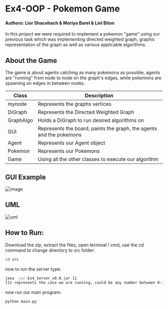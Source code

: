 # Ex4-OOP - Pokemon Game
#### Authors: Lior Shacohach & Moriya Barel & Liel Biton

In this project we were required to implement a pokemon "game" using our previous task which was implementing directed weighted graph, graphic representation of the graph
as well as various applicable algorithms.

## About the Game

The game is about agents catching as many pokemons as possible, agents are "running" from node to node on the graph's edges, while pokemons are spawning on edges in between nodes.


| Class | Description |
| ------ | ------ |
| mynode | Represents the graphs vertices |
| DiGraph | Represents the Directed Weighted Graph |
| GraphAlgo | Holds a DiGraph to run desired algorithms on |
| GUI | Represents the board, paints the graph, the agents and the pokemons |
| Agent | Represents our Agent object |
| Pokemon | Represents our Pokemons |
| Game | Using all the other classes to execute our algorithm |

## GUI Example
![image](https://i.imgur.com/jrQfj8D.png)


## UML
![uml](https://i.imgur.com/Gcr4XoE.png)

## How to Run:

Download the zip, extract the files, open terminal / cmd, use the cd command to change directory to src folder:
```sh
cd src
```
now to run the server type:
```sh
java -jar Ex4_Server_v0.0.jar 11
(11 represents the case we are running, could be any number between 0-15)
```
now run our main program:
```sh
python main.py
```

